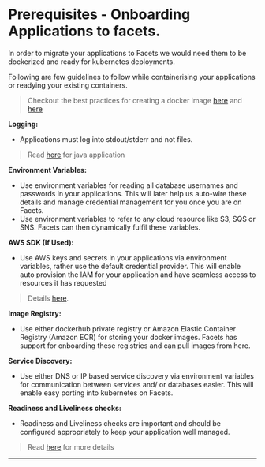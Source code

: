 # Prerequisites - Onboarding Applications to facets.

In order to migrate your applications to Facets we would need them to be dockerized and ready for kubernetes deployments.

Following are few guidelines to follow while containerising your applications or readying your existing containers.

> Checkout the best practices for creating a docker image [here](https://cloud.google.com/solutions/best-practices-for-building-containers) and [here](https://docs.docker.com/develop/dev-best-practices/)

**Logging:**
 - Applications must log into stdout/stderr and not files. 
 >Read [here](https://howtodoinjava.com/log4j/log4j-console-appender-example/) for java application

**Environment Variables:**
 - Use environment variables for reading all database usernames and passwords in your applications. This will later help us auto-wire these details and manage credential management for you once you are on Facets.
 - Use environment variables to refer to any cloud resource like S3, SQS or SNS. Facets can then dynamically fulfil these variables.

**AWS SDK (If Used):**
 - Use AWS keys and secrets in your applications via environment variables, rather use the default credential provider.  This will enable auto provision the IAM for your application and have seamless access to resources it has requested
 >Details [here](https://docs.aws.amazon.com/sdk-for-java/v1/developer-guide/credentials.html).

**Image Registry:**
 - Use either dockerhub private registry or Amazon Elastic Container Registry (Amazon ECR) for storing your docker images. Facets has support for onboarding these registries and can pull images from here.

**Service Discovery:**
 - Use either DNS or IP based service discovery via environment variables for communication between services and/ or databases easier. This will enable easy porting into kubernetes on Facets.
 
**Readiness and Liveliness checks:**
 - Readiness and Liveliness checks are important and should be configured appropriately to keep your application well managed. 
 >Read [here](https://cloud.google.com/blog/products/containers-kubernetes/kubernetes-best-practices-setting-up-health-checks-with-readiness-and-liveness-probes) for more details
----